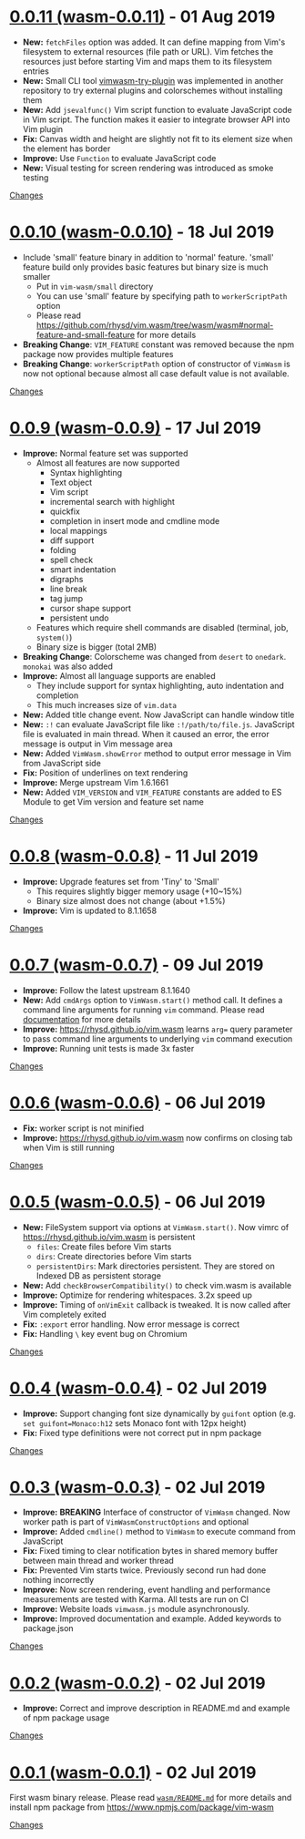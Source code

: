 <a name="wasm-0.0.11"></a>
# [0.0.11 (wasm-0.0.11)](https://github.com/rhysd/vim.wasm/releases/tag/wasm-0.0.11) - 01 Aug 2019

- **New:** `fetchFiles` option was added. It can define mapping from Vim's filesystem to external resources (file path or URL). Vim fetches the resources just before starting Vim and maps them to its filesystem entries
- **New:** Small CLI tool [vimwasm-try-plugin](https://github.com/rhysd/vimwasm-try-plugin) was implemented in another repository to try external plugins and colorschemes without installing them
- **New:** Add `jsevalfunc()` Vim script function to evaluate JavaScript code in Vim script. The function makes it easier to integrate browser API into Vim plugin
- **Fix:** Canvas width and height are slightly not fit to its element size when the element has border
- **Improve:** Use `Function` to evaluate JavaScript code
- **New:** Visual testing for screen rendering was introduced as smoke testing


[Changes][wasm-0.0.11]


<a name="wasm-0.0.10"></a>
# [0.0.10 (wasm-0.0.10)](https://github.com/rhysd/vim.wasm/releases/tag/wasm-0.0.10) - 18 Jul 2019

- Include 'small' feature binary in addition to 'normal' feature. 'small' feature build only provides basic features but binary size is much smaller
  - Put in `vim-wasm/small` directory
  - You can use 'small' feature by specifying path to `workerScriptPath` option
  - Please read https://github.com/rhysd/vim.wasm/tree/wasm/wasm#normal-feature-and-small-feature for more details
- **Breaking Change**: `VIM_FEATURE` constant was removed because the npm package now provides multiple features
- **Breaking Change**: `workerScriptPath` option of constructor of `VimWasm` is now not optional because almost all case default value is not available.

[Changes][wasm-0.0.10]


<a name="wasm-0.0.9"></a>
# [0.0.9 (wasm-0.0.9)](https://github.com/rhysd/vim.wasm/releases/tag/wasm-0.0.9) - 17 Jul 2019

- **Improve:** Normal feature set was supported
  - Almost all features are now supported
    - Syntax highlighting
    - Text object
    - Vim script
    - incremental search with highlight
    - quickfix
    - completion in insert mode and cmdline mode
    - local mappings
    - diff support
    - folding
    - spell check
    - smart indentation
    - digraphs
    - line break
    - tag jump
    - cursor shape support
    - persistent undo
  - Features which require shell commands are disabled (terminal, job, `system()`)
  - Binary size is bigger (total 2MB)
- **Breaking Change**: Colorscheme was changed from `desert` to `onedark`. `monokai` was also added
- **Improve:** Almost all language supports are enabled
  - They include support for syntax highlighting, auto indentation and completion
  - This much increases size of `vim.data`
- **New:** Added title change event. Now JavaScript can handle window title
- **New:** `:!` can evaluate JavaScript file like `:!/path/to/file.js`. JavaScript file is evaluated in main thread. When it caused an error, the error message is output in Vim message area
- **New:** Added `VimWasm.showError` method to output error message in Vim from JavaScript side
- **Fix:** Position of underlines on text rendering
- **Improve:** Merge upstream Vim 1.6.1661
- **New:** Added `VIM_VERSION` and `VIM_FEATURE` constants are added to ES Module to get Vim version and feature set name


[Changes][wasm-0.0.9]


<a name="wasm-0.0.8"></a>
# [0.0.8 (wasm-0.0.8)](https://github.com/rhysd/vim.wasm/releases/tag/wasm-0.0.8) - 11 Jul 2019

- **Improve:** Upgrade features set from 'Tiny' to 'Small'
  - This requires slightly bigger memory usage (+10~15%)
  - Binary size almost does not change (about +1.5%)
- **Improve:** Vim is updated to 8.1.1658

[Changes][wasm-0.0.8]


<a name="wasm-0.0.7"></a>
# [0.0.7 (wasm-0.0.7)](https://github.com/rhysd/vim.wasm/releases/tag/wasm-0.0.7) - 09 Jul 2019

- **Improve:** Follow the latest upstream 8.1.1640
- **New:** Add `cmdArgs` option to `VimWasm.start()` method call. It defines a command line arguments for running `vim` command. Please read [documentation](https://github.com/rhysd/vim.wasm/tree/wasm/wasm#program-arguments) for more details
- **Improve:** https://rhysd.github.io/vim.wasm learns `arg=` query parameter to pass command line arguments to underlying `vim` command execution
- **Improve:** Running unit tests is made 3x faster

[Changes][wasm-0.0.7]


<a name="wasm-0.0.6"></a>
# [0.0.6 (wasm-0.0.6)](https://github.com/rhysd/vim.wasm/releases/tag/wasm-0.0.6) - 06 Jul 2019

- **Fix:** worker script is not minified
- **Improve:** https://rhysd.github.io/vim.wasm now confirms on closing tab when Vim is still running

[Changes][wasm-0.0.6]


<a name="wasm-0.0.5"></a>
# [0.0.5 (wasm-0.0.5)](https://github.com/rhysd/vim.wasm/releases/tag/wasm-0.0.5) - 06 Jul 2019

- **New:** FileSystem support via options at `VimWasm.start()`. Now vimrc of https://rhysd.github.io/vim.wasm is persistent
  - `files`: Create files before Vim starts
  - `dirs`: Create directories before Vim starts
  - `persistentDirs`: Mark directories persistent. They are stored on Indexed DB as persistent storage
- **New:** Add `checkBrowserCompatibility()` to check vim.wasm is available
- **Improve:** Optimize for rendering whitespaces. 3.2x speed up
- **Improve:** Timing of `onVimExit` callback is tweaked. It is now called after Vim completely exited
- **Fix:** `:export` error handling. Now error message is correct
- **Fix:** Handling `\` key event bug on Chromium

[Changes][wasm-0.0.5]


<a name="wasm-0.0.4"></a>
# [0.0.4 (wasm-0.0.4)](https://github.com/rhysd/vim.wasm/releases/tag/wasm-0.0.4) - 02 Jul 2019

- **Improve:** Support changing font size dynamically by `guifont` option (e.g. `set guifont=Monaco:h12` sets Monaco font with 12px height)
- **Fix:** Fixed type definitions were not correct put in npm package

[Changes][wasm-0.0.4]


<a name="wasm-0.0.3"></a>
# [0.0.3 (wasm-0.0.3)](https://github.com/rhysd/vim.wasm/releases/tag/wasm-0.0.3) - 02 Jul 2019

- **Improve:** **BREAKING** Interface of constructor of `VimWasm` changed. Now worker path is part of `VimWasmConstructOptions` and optional
- **Improve:** Added `cmdline()` method to `VimWasm` to execute command from JavaScript
- **Fix:** Fixed timing to clear notification bytes in shared memory buffer between main thread and worker thread
- **Fix:** Prevented Vim starts twice. Previously second run had done nothing incorrectly
- **Improve:** Now screen rendering, event handling and performance measurements are tested with Karma. All tests are run on CI
- **Improve:** Website loads `vimwasm.js` module asynchronously.
- **Improve:** Improved documentation and example. Added keywords to package.json

[Changes][wasm-0.0.3]


<a name="wasm-0.0.2"></a>
# [0.0.2 (wasm-0.0.2)](https://github.com/rhysd/vim.wasm/releases/tag/wasm-0.0.2) - 02 Jul 2019

- **Improve:** Correct and improve description in README.md and example of npm package usage

[Changes][wasm-0.0.2]


<a name="wasm-0.0.1"></a>
# [0.0.1 (wasm-0.0.1)](https://github.com/rhysd/vim.wasm/releases/tag/wasm-0.0.1) - 02 Jul 2019

First wasm binary release. Please read [`wasm/README.md`](https://github.com/rhysd/vim.wasm/tree/wasm/wasm) for more details and install npm package from https://www.npmjs.com/package/vim-wasm

[Changes][wasm-0.0.1]


[wasm-0.0.11]: https://github.com/rhysd/vim.wasm/compare/wasm-0.0.10...wasm-0.0.11
[wasm-0.0.10]: https://github.com/rhysd/vim.wasm/compare/wasm-0.0.9...wasm-0.0.10
[wasm-0.0.9]: https://github.com/rhysd/vim.wasm/compare/wasm-0.0.8...wasm-0.0.9
[wasm-0.0.8]: https://github.com/rhysd/vim.wasm/compare/wasm-0.0.7...wasm-0.0.8
[wasm-0.0.7]: https://github.com/rhysd/vim.wasm/compare/wasm-0.0.6...wasm-0.0.7
[wasm-0.0.6]: https://github.com/rhysd/vim.wasm/compare/wasm-0.0.5...wasm-0.0.6
[wasm-0.0.5]: https://github.com/rhysd/vim.wasm/compare/wasm-0.0.4...wasm-0.0.5
[wasm-0.0.4]: https://github.com/rhysd/vim.wasm/compare/wasm-0.0.3...wasm-0.0.4
[wasm-0.0.3]: https://github.com/rhysd/vim.wasm/compare/wasm-0.0.2...wasm-0.0.3
[wasm-0.0.2]: https://github.com/rhysd/vim.wasm/compare/wasm-0.0.1...wasm-0.0.2
[wasm-0.0.1]: https://github.com/rhysd/vim.wasm/tree/wasm-0.0.1

 <!-- Generated by changelog-from-release -->
